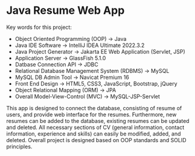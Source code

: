 # Java Resume Web App

Key words for this project:
- Object Oriented Programming (OOP) -> Java
- Java IDE Software -> IntelliJ IDEA Ultimate 2022.3.2
- Java Project Generator -> Jakarta EE Web Application (Servlet, JSP)
- Application Server -> GlassFish 5.1.0
- Datbase Connection API -> JDBC
- Relational Database Management System (RDBMS) -> MySQL
- MySQL DB Admin Tool -> Navicat Premium 16
- Front End Design -> HTML5, CSS3, JavaScript, Bootstrap, jQuery
- Object Relational Mapping (ORM) -> JPA
- Overall Model-View-Control (MVC) -> MySQL-JSP-Servlet

This app is designed to connect the database, consisting of resume of users, and provide web interface for the resumes. Furthermore, new resumes can be added to the database, existing resumes can be updated and deleted. All necessary sections of CV (general information, contact information, experience and skills) can easily be modified, added, and deleted. Overall project is designed based on OOP standards and SOLID principles.
